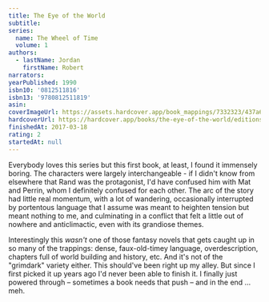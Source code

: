 ```yaml
---
title: The Eye of the World
subtitle:
series:
  name: The Wheel of Time
  volume: 1
authors:
  - lastName: Jordan
    firstName: Robert
narrators:
yearPublished: 1990
isbn10: '0812511816'
isbn13: '9780812511819'
asin:
coverImageUrl: https://assets.hardcover.app/book_mappings/7332323/437a620631d0c64a358d4a53c9c19addb3440e26.jpeg
hardcoverUrl: https://hardcover.app/books/the-eye-of-the-world/editions/30789251
finishedAt: 2017-03-18
rating: 2
startedAt: null
---
```


Everybody loves this series but this first book, at least, I found it immensely boring. The characters were largely interchangeable - if I didn't know from elsewhere that Rand was the protagonist, I'd have confused him with Mat and Perrin, whom I definitely confused for each other. The arc of the story had little real momentum, with a lot of wandering, occasionally interrupted by portentous language that I assume was meant to heighten tension but meant nothing to me, and culminating in a conflict that felt a little out of nowhere and anticlimactic, even with its grandiose themes.

Interestingly this _wasn't_ one of those fantasy novels that gets caught up in so many of the trappings: dense, faux-old-timey language, overdescription, chapters full of world building and history, etc. And it's not of the "grimdark" variety either. This should've been right up my alley. But since I first picked it up years ago I'd never been able to finish it. I finally just powered through – sometimes a book needs that push – and in the end … meh.
